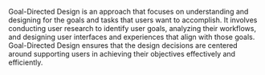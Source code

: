 Goal-Directed Design is an approach that focuses on understanding and designing for the goals and tasks that users want to accomplish. It involves conducting user research to identify user goals, analyzing their workflows, and designing user interfaces and experiences that align with those goals. Goal-Directed Design ensures that the design decisions are centered around supporting users in achieving their objectives effectively and efficiently.